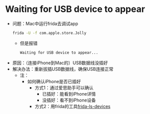 # Waiting for USB device to appear

* 问题：Mac中运行frida去调试app
  ```bash
  frida -U -f com.apple.store.Jolly
  ```
  * 但是报错
    ```bash
    Waiting for USB device to appear...
    ```
* 原因：（连接iPhone到Mac的）USB数据线没插好
* 解决办法：重新拔插USB数据线，确保USB连接正常
  * 注：
    * 如何确认iPhone是否已插好
      * 方式1：通过爱思助手可以确认
        * 已插好：能看到iPhone详情
        * 没插好：看不到iPhone设备
      * 方式2：用frida的工具[frida-ls-devices](../../use_frida/frida_tools/frida_ls_devices.md)
